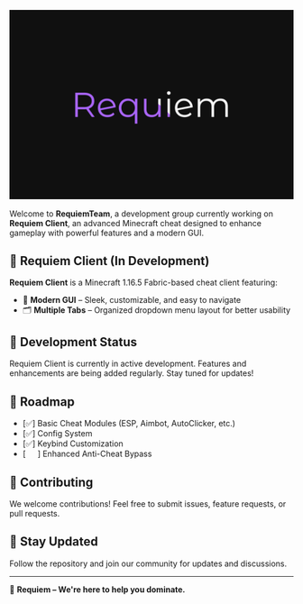 ![logo](../assets/logoBG.png)

Welcome to **RequiemTeam**, a development group currently working on **Requiem Client**, an advanced Minecraft cheat designed to enhance gameplay with powerful features and a modern GUI.

## 🚧 Requiem Client (In Development)
**Requiem Client** is a Minecraft 1.16.5 Fabric-based cheat client featuring:
- 🌟 **Modern GUI** – Sleek, customizable, and easy to navigate
- 🗂 **Multiple Tabs** – Organized dropdown menu layout for better usability
  
## 🔨 Development Status
Requiem Client is currently in active development. Features and enhancements are being added regularly. Stay tuned for updates!

## 📌 Roadmap
- [✅] Basic Cheat Modules (ESP, Aimbot, AutoClicker, etc.)
- [✅] Config System
- [✅] Keybind Customization
- [      ] Enhanced Anti-Cheat Bypass

## 🤝 Contributing
We welcome contributions! Feel free to submit issues, feature requests, or pull requests.

## 📢 Stay Updated
Follow the repository and join our community for updates and discussions.

---
🚀 **Requiem – We're here to help you dominate.**
